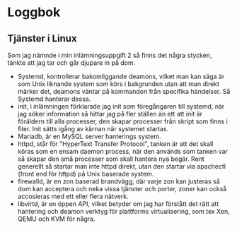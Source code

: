 # Loggbok
## Tjänster i Linux
Som jag nämnde i min inlämningsuppgift 2 så finns det några stycken, tänkte att jag tar och går djupare in på dom. 
- Systemd, kontrollerar bakomliggande deamons, vilket man kan säga är som Unix liknande system som körs i bakgrunden utan att man direkt märker det, deamons väntar på kommandon från specifika händelser. Så Systemd hanterar dessa. 
- init, i inlämningen förklarade jag init som föregångaren till systemd, när jag söker information så hittar jag på fler ställen än ett att init är föräldern till alla processer, den skapar processer från skript som finns i filer. Init sätts igång av kärnan när systemet startas. 
- Mariadb, är en MySQL server hanterings system.
- httpd, står för "HyperText Transfer Protocol", tanken är att det skall köras som en ensam daemon process, när den används som tanken var så skapar den små processer som skall hantera nya begär. Rent generellt så startar man inte httpd direkt, utan den startar via apachectl (front end för httpd) på Unix baserade system. 
- firewalld, är en zon baserad brandvägg, där varje zon kan justeras så dom kan acceptera och neka vissa tjänster och porter, zoner kan också accosieras med ett eller flera nätverk. 
- libvirtd, är en öppen API, vilket betyder om jag har förstått det rätt att hantering och deamon verktyg för plattforms virtualisering, som tex Xen, QEMU och KVM för några. 





